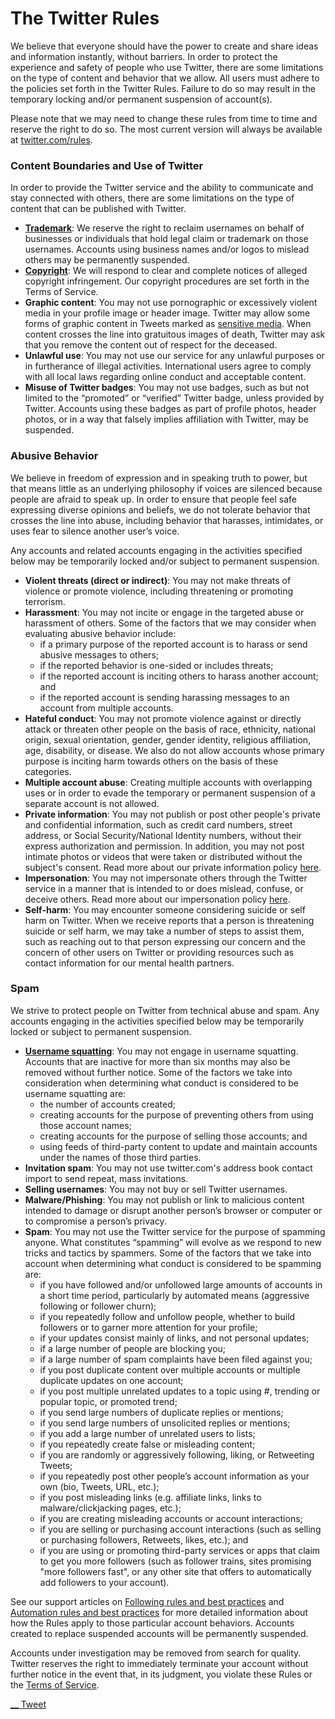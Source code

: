 # The Twitter Rules

We believe that everyone should have the power to create and share ideas and information instantly, without barriers. In order to protect the experience and safety of people who use Twitter, there are some limitations on the type of content and behavior that we allow. All users must adhere to the policies set forth in the Twitter Rules. Failure to do so may result in the temporary locking and/or permanent suspension of account(s).

Please note that we may need to change these rules from time to time and reserve the right to do so. The most current version will always be available at [twitter.com/rules](https://twitter.com/rules).

### Content Boundaries and Use of Twitter

In order to provide the Twitter service and the ability to communicate and stay connected with others, there are some limitations on the type of content that can be published with Twitter.

  * **[Trademark](https://twitter.com/articles/18367)**: We reserve the right to reclaim usernames on behalf of businesses or individuals that hold legal claim or trademark on those usernames. Accounts using business names and/or logos to mislead others may be permanently suspended.
  * **[Copyright](https://twitter.com/articles/15795)**: We will respond to clear and complete notices of alleged copyright infringement. Our copyright procedures are set forth in the Terms of Service.
  * **Graphic content**: You may not use pornographic or excessively violent media in your profile image or header image. Twitter may allow some forms of graphic content in Tweets marked as [sensitive media](https://twitter.com/articles/20169200?lang=en). When content crosses the line into gratuitous images of death, Twitter may ask that you remove the content out of respect for the deceased. 
  * **Unlawful use**: You may not use our service for any unlawful purposes or in furtherance of illegal activities. International users agree to comply with all local laws regarding online conduct and acceptable content.
  * **Misuse of Twitter badges**: You may not use badges, such as but not limited to the “promoted” or “verified” Twitter badge, unless provided by Twitter. Accounts using these badges as part of profile photos, header photos, or in a way that falsely implies affiliation with Twitter, may be suspended.



### Abusive Behavior

We believe in freedom of expression and in speaking truth to power, but that means little as an underlying philosophy if voices are silenced because people are afraid to speak up. In order to ensure that people feel safe expressing diverse opinions and beliefs, we do not tolerate behavior that crosses the line into abuse, including behavior that harasses, intimidates, or uses fear to silence another user’s voice.

Any accounts and related accounts engaging in the activities specified below may be temporarily locked and/or subject to permanent suspension.

  * **Violent threats (direct or indirect)**: You may not make threats of violence or promote violence, including threatening or promoting terrorism. 
  * **Harassment**: You may not incite or engage in the targeted abuse or harassment of others. Some of the factors that we may consider when evaluating abusive behavior include:
    * if a primary purpose of the reported account is to harass or send abusive messages to others;
    * if the reported behavior is one-sided or includes threats;
    * if the reported account is inciting others to harass another account; and
    * if the reported account is sending harassing messages to an account from multiple accounts.
  * **Hateful conduct**: You may not promote violence against or directly attack or threaten other people on the basis of race, ethnicity, national origin, sexual orientation, gender, gender identity, religious affiliation, age, disability, or disease. We also do not allow accounts whose primary purpose is inciting harm towards others on the basis of these categories. 
  * **Multiple account abuse**: Creating multiple accounts with overlapping uses or in order to evade the temporary or permanent suspension of a separate account is not allowed.
  * **Private information**: You may not publish or post other people's private and confidential information, such as credit card numbers, street address, or Social Security/National Identity numbers, without their express authorization and permission. In addition, you may not post intimate photos or videos that were taken or distributed without the subject's consent. Read more about our private information policy [here](https://twitter.com/articles/20169991).
  * **Impersonation**: You may not impersonate others through the Twitter service in a manner that is intended to or does mislead, confuse, or deceive others. Read more about our impersonation policy [here](https://twitter.com/articles/18366).
  * **Self-harm**: You may encounter someone considering suicide or self harm on Twitter. When we receive reports that a person is threatening suicide or self harm, we may take a number of steps to assist them, such as reaching out to that person expressing our concern and the concern of other users on Twitter or providing resources such as contact information for our mental health partners.



### Spam

We strive to protect people on Twitter from technical abuse and spam. Any accounts engaging in the activities specified below may be temporarily locked or subject to permanent suspension.  


  * [**Username squatting**](https://twitter.com/articles/18370): You may not engage in username squatting. Accounts that are inactive for more than six months may also be removed without further notice. Some of the factors we take into consideration when determining what conduct is considered to be username squatting are:
    * the number of accounts created;
    * creating accounts for the purpose of preventing others from using those account names;
    * creating accounts for the purpose of selling those accounts; and
    * using feeds of third-party content to update and maintain accounts under the names of those third parties.
  * **Invitation spam**: You may not use twitter.com's address book contact import to send repeat, mass invitations.
  * **Selling usernames**: You may not buy or sell Twitter usernames. 
  * **Malware/Phishing**: You may not publish or link to malicious content intended to damage or disrupt another person’s browser or computer or to compromise a person’s privacy. 
  * **Spam**: You may not use the Twitter service for the purpose of spamming anyone. What constitutes “spamming” will evolve as we respond to new tricks and tactics by spammers. Some of the factors that we take into account when determining what conduct is considered to be spamming are:
    * if you have followed and/or unfollowed large amounts of accounts in a short time period, particularly by automated means (aggressive following or follower churn);
    * if you repeatedly follow and unfollow people, whether to build followers or to garner more attention for your profile;
    * if your updates consist mainly of links, and not personal updates;
    * if a large number of people are blocking you;
    * if a large number of spam complaints have been filed against you;
    * if you post duplicate content over multiple accounts or multiple duplicate updates on one account;
    * if you post multiple unrelated updates to a topic using #, trending or popular topic, or promoted trend;
    * if you send large numbers of duplicate replies or mentions;
    * if you send large numbers of unsolicited replies or mentions;
    * if you add a large number of unrelated users to lists;
    * if you repeatedly create false or misleading content;
    * if you are randomly or aggressively following, liking, or Retweeting Tweets;
    * if you repeatedly post other people’s account information as your own (bio, Tweets, URL, etc.);
    * if you post misleading links (e.g. affiliate links, links to malware/clickjacking pages, etc.);
    * if you are creating misleading accounts or account interactions;
    * if you are selling or purchasing account interactions (such as selling or purchasing followers, Retweets, likes, etc.); and
    * if you are using or promoting third-party services or apps that claim to get you more followers (such as follower trains, sites promising "more followers fast", or any other site that offers to automatically add followers to your account).



See our support articles on [Following rules and best practices](https://twitter.com/articles/68916) and [Automation rules and best practices](https://twitter.com/articles/76915) for more detailed information about how the Rules apply to those particular account behaviors. Accounts created to replace suspended accounts will be permanently suspended.

Accounts under investigation may be removed from search for quality. Twitter reserves the right to immediately terminate your account without further notice in the event that, in its judgment, you violate these Rules or the [Terms of Service](https://twitter.com/tos).

[ __ Tweet ](https://twitter.com/share)
